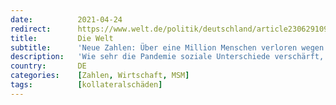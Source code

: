 ```yaml
---
date:          2021-04-24
redirect:      https://www.welt.de/politik/deutschland/article230629109/Neue-Zahlen-Ueber-eine-Million-Menschen-verloren-wegen-Corona-den-Job.html
title:         Die Welt
subtitle:      'Neue Zahlen: Über eine Million Menschen verloren wegen Corona den Job'
description:   'Wie sehr die Pandemie soziale Unterschiede verschärft, zeigen Zahlen der Bundesregierung. Demnach sind mehr als eine Million Menschen wegen Corona arbeitslos geworden. Eine Gruppe von Arbeitnehmern trifft es besonders hart.'
country:       DE
categories:    [Zahlen, Wirtschaft, MSM]
tags:          [kollateralschäden]
---
```

